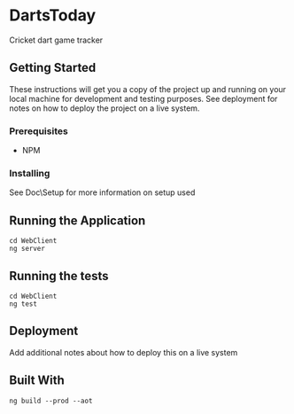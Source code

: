 # DartsToday

Cricket dart game tracker

## Getting Started

These instructions will get you a copy of the project up and running on your local machine for development and testing purposes. See deployment for notes on how to deploy the project on a live system.

### Prerequisites

* NPM

### Installing

See Doc\Setup for more information on setup used

## Running the Application

```
cd WebClient
ng server
```

## Running the tests

```
cd WebClient
ng test
```

## Deployment

Add additional notes about how to deploy this on a live system

## Built With

```
ng build --prod --aot
```